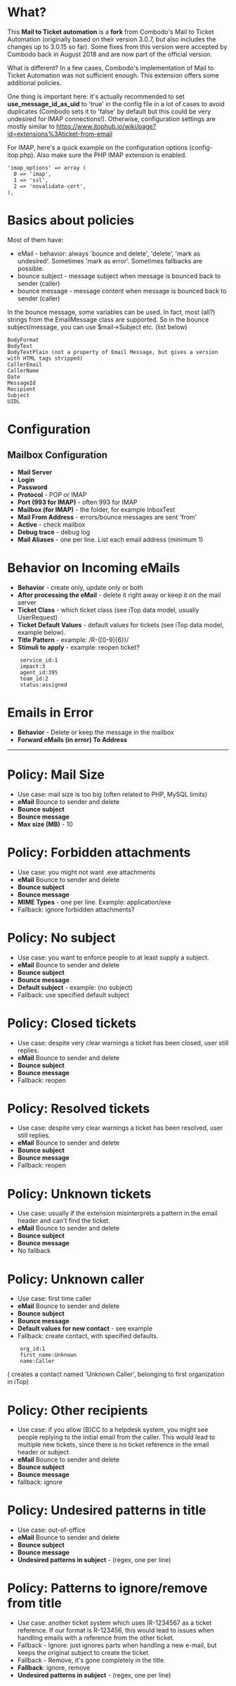 # What?

This **Mail to Ticket automation** is a **fork** from Combodo's Mail to Ticket Automation (originally based on their version 3.0.7, but also includes the changes up to 3.0.15 so far). Some fixes from this version were accepted by Combodo back in August 2018 and are now part of the official version.

What is different? In a few cases, Combodo's implementation of Mail to Ticket Automation was not sufficient enough. This extension offers some additional policies.

One thing is important here: it's actually recommended to set **use_message_id_as_uid** to 'true' in the config file in a lot of cases to avoid duplicates (Combodo sets it to 'false' by default but this could be very undesired for IMAP connections!). Otherwise, configuration settings are mostly similar to https://www.itophub.io/wiki/page?id=extensions%3Aticket-from-email



For IMAP, here's a quick example on the configuration options (config-itop.php).
Also make sure the PHP IMAP extension is enabled.

	'imap_options' => array (
	  0 => 'imap',
	  1 => 'ssl',
	  2 => 'novalidate-cert',
	),
	


# Basics about policies
Most of them have:
* eMail - behavior: always 'bounce and delete', 'delete', 'mark as undesired'. Sometimes 'mark as error'. Sometimes fallbacks are possible.
* bounce subject - message subject when message is bounced back to sender (caller)
* bounce message - message content when message is bounced back to sender (caller)

In the bounce message, some variables can be used. In fact, most (all?) strings from the EmailMessage class are supported. So in the bounce subject/message, you can use $mail->Subject etc. (list below)

```	
BodyFormat
BodyText
BodyTextPlain (not a property of Email Message, but gives a version with HTML tags stripped)
CallerEmail
CallerName
Date
MessageId 
Recipient
Subject
UIDL
```	

# Configuration
## Mailbox Configuration
* **Mail Server** 	 
* **Login**
* **Password**
* **Protocol** - POP or IMAP
* **Port (993 for IMAP)** - often 993 for IMAP
* **Mailbox (for IMAP)** - the folder, for example InboxTest 	 	 
* **Mail From Address** - errors/bounce messages are sent 'from'
* **Active** - check mailbox 	 	 
* **Debug trace** - debug log 
* **Mail Aliases** - one per line. List each email address (minimum 1)
	 	 
# Behavior on Incoming eMails
* **Behavior** - create only, update only or both 	 
* **After processing the eMail** - delete it right away or keep it on the mail server 	 	 
* **Ticket Class** - which ticket class (see iTop data model, usually UserRequest) 	 
* **Ticket Default Values** - default values for tickets (see iTop data model, example below).
* **Title Pattern** - example: /R-([0-9]{6})/ 	 	 
* **Stimuli to apply** - example: reopen ticket?

```
    service_id:1
    impact:3
    agent_id:395
    team_id:2
    status:assigned
```	 	 

	 	 
# Emails in Error
* **Behavior** - Delete or keep the message in the mailbox 	 	 
* **Forward eMails (in error) To Address**


***

# Policy: Mail Size
* Use case: mail size is too big (often related to PHP, MySQL limits)
* **eMail** Bounce to sender and delete 	 	 
* **Bounce subject**	 	 
* **Bounce message**
* **Max size (MB)** - 10 	
 	 
# Policy: Forbidden attachments
* Use case: you might not want .exe attachments
* **eMail** Bounce to sender and delete 	 	 
* **Bounce subject**	 	 
* **Bounce message**
* **MIME Types** - one per line. Example: application/exe
* Fallback: ignore forbidden attachments?
	 	 
# Policy: No subject
* Use case: you want to enforce people to at least supply a subject.
* **eMail** Bounce to sender and delete 	 	 
* **Bounce subject**	 	 
* **Bounce message**
* **Default subject** - example: (no subject)
* Fallback: use specified default subject	 	 
 	 
# Policy: Closed tickets
* Use case: despite very clear warnings a ticket has been closed, user still replies.
* **eMail** Bounce to sender and delete 	 	 
* **Bounce subject**	 	 
* **Bounce message**
* Fallback: reopen
 
# Policy: Resolved tickets
* Use case: despite very clear warnings a ticket has been resolved, user still replies.
* **eMail** Bounce to sender and delete 	 	 
* **Bounce subject**	 	 
* **Bounce message**
* Fallback: reopen
	 	 
# Policy: Unknown tickets
* Use case: usually if the extension misinterprets a pattern in the email header and can't find the ticket.
* **eMail** Bounce to sender and delete 	 	 
* **Bounce subject**	 	 
* **Bounce message**
* No fallback
 
# Policy: Unknown caller
* Use case: first time caller
* **eMail** Bounce to sender and delete 	 	 
* **Bounce subject**	 	 
* **Bounce message**
* **Default values for new contact** - see example
* Fallback: create contact, with specified defaults.

```
	org_id:1  
	first_name:Unknown  
	name:Caller 
```

( creates a contact named 'Unknown Caller', belonging to first organization in iTop)
	 	 
# Policy: Other recipients
* Use case: if you allow (B)CC to a helpdesk system, you might see people replying to the initial email from the caller. This would lead to multiple new tickets, since there is no ticket reference in the email header or subject.
* **eMail** Bounce to sender and delete 	 	 
* **Bounce subject**	 	 
* **Bounce message**
* fallback: ignore
	 	 
# Policy: Undesired patterns in title
* Use case: out-of-office
* **eMail** Bounce to sender and delete 	 	 
* **Bounce subject**	 	 
* **Bounce message**
* **Undesired patterns in subject** - (regex, one per line)

# Policy: Patterns to ignore/remove from title
* Use case: another ticket system which uses IR-1234567 as a ticket reference. If our format is R-123456, this would lead to issues when handling emails with a reference from the other ticket.
* Fallback - Ignore: just ignores parts when handling a new e-mail, but keeps the original subject to create the ticket. 
* Fallback - Remove, it's gone completely in the title. 
* **Fallback**: ignore, remove 	 
* **Undesired patterns in subject** - (regex, one per line)
